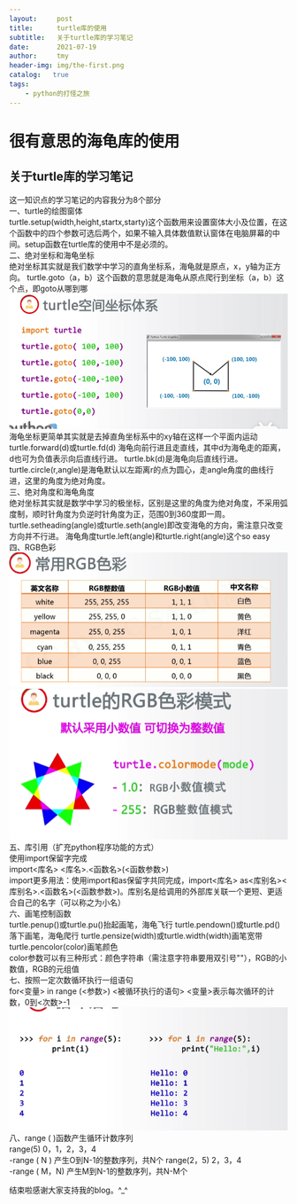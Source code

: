 ```yaml
---
layout:     post
title:      turtle库的使用
subtitle:   关于turtle库的学习笔记
date:       2021-07-19
author:     tmy
header-img: img/the-first.png
catalog:   true
tags:
    - python的打怪之旅
---
```

# 很有意思的海龟库的使用
## 关于turtle库的学习笔记
这一知识点的学习笔记的内容我分为8个部分  
一、turtle的绘图窗体  
turtle.setup(width,height,startx,starty)这个函数用来设置窗体大小及位置，在这个函数中的四个参数可选后两个，如果不输入具体数值默认窗体在电脑屏幕的中间。setup函数在turtle库的使用中不是必须的。  
二、绝对坐标和海龟坐标  
绝对坐标其实就是我们数学中学习的直角坐标系，海龟就是原点，x，y轴为正方向。
turtle.goto（a，b）这个函数的意思就是海龟从原点爬行到坐标（a，b）这个点，即goto从哪到哪  
![这个图片可以帮你理解](https://github.com/tmyblog/tmyblog.github.io/blob/d6dc07f4afb17a46c23524054335c46218dd4d8e/1.png)
海龟坐标更简单其实就是去掉直角坐标系中的xy轴在这样一个平面内运动
turtle.forward(d)或turtle.fd(d) 海龟向前行进且走直线，其中d为海龟走的距离，d也可为负值表示向后直线行进。
turtle.bk(d)是海龟向后直线行进。turtle.circle(r,angle)是海龟默认以左距离r的点为圆心，走angle角度的曲线行进，这里的角度为绝对角度。  
三、绝对角度和海龟角度   
绝对坐标其实就是数学中学习的极坐标，区别是这里的角度为绝对角度，不采用弧度制，顺时针角度为负逆时针角度为正，范围0到360度即一周。
turtle.setheading(angle)或turtle.seth(angle)即改变海龟的方向，需注意只改变方向并不行进。
海龟角度turtle.left(angle)和turtle.right(angle)这个so easy    
四、RGB色彩   
![常用RGB色彩](https://github.com/tmyblog/tmyblog.github.io/blob/d6dc07f4afb17a46c23524054335c46218dd4d8e/2.png)  
![turtle的RGB色彩模式](https://github.com/tmyblog/tmyblog.github.io/blob/d6dc07f4afb17a46c23524054335c46218dd4d8e/3.png)  
五、库引用（扩充python程序功能的方式）  
使用import保留字完成     
import<库名>   <库名>.<函数名>(<函数参数>)    
import更多用法：使用import和as保留字共同完成，import<库名> as<库别名><库别名>.<函数名>(<函数参数>)。库别名是给调用的外部库关联一个更短、更适合自己的名字（可以称之为小名）    
六、画笔控制函数    
turtle.penup()或turtle.pu()抬起画笔，海龟飞行 turtle.pendown()或turtle.pd()落下画笔，海龟爬行
turtle.pensize(width)或turtle.width(width)画笔宽带 turtle.pencolor(color)画笔颜色  
color参数可以有三种形式：颜色字符串（需注意字符串要用双引号""），RGB的小数值，RGB的元组值  
七、按照一定次数循环执行一组语句    
for<变量> in range (<参数>)   <被循环执行的语句>   <变量>表示每次循环的计数，0到<次数>-1   
![这个栗子可以帮助你理解](https://github.com/tmyblog/tmyblog.github.io/blob/d6dc07f4afb17a46c23524054335c46218dd4d8e/4.png)   
八、range ( )函数产生循环计数序列    
range(5)   0，1，2，3，4    
-range ( N )   产生О到N-1的整数序列，共N个
range(2，5)      2，3，4   
-range ( M，N)   产生M到N-1的整数序列，共N-M个   


结束啦感谢大家支持我的blog。^_^








